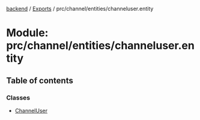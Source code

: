 [backend](../README.md) / [Exports](../modules.md) / prc/channel/entities/channeluser.entity

# Module: prc/channel/entities/channeluser.entity

## Table of contents

### Classes

- [ChannelUser](../classes/prc_channel_entities_channeluser_entity.ChannelUser.md)
